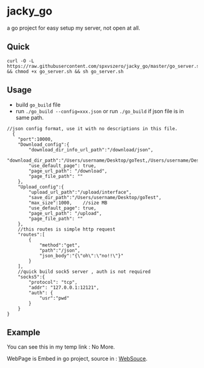 # jacky_go
a go project for easy setup my server, not open at all.

## Quick

```
curl -O -L https://raw.githubusercontent.com/spxvszero/jacky_go/master/go_server.sh && chmod +x go_server.sh && sh go_server.sh

```


## Usage

* build `go_build` file
* run `./go_build --config=xxx.json` or run `./go_build` if json file is in same path.

```
//json config format, use it with no descriptions in this file.
  {
	"port":10000,
	"Download_config":{
		"download_dir_info_url_path":"/download/json",
		"download_dir_path":"/Users/username/Desktop/goTest,/Users/username/Desktop/test",
		"use_default_page": true,
		"page_url_path": "/download",
		"page_file_path": ""
	},
	"Upload_config":{
		"upload_url_path":"/upload/interface",
		"save_dir_path":"/Users/username/Desktop/goTest",
		"max_size":1000,	//size MB
		"use_default_page": true,
		"page_url_path": "/upload",
		"page_file_path": ""
	},
	//this routes is simple http request
	"routes":[
		{
			"method":"get",
			"path":"/json",
			"json_body":"{\"oh\":\"no!!\"}"
		}
	],
	//quick build sock5 server , auth is not required
	"socks5":{
		"protocol": "tcp",
		"addr": "127.0.0.1:12121",
		"auth": {
			"usr":"pwd"
		}
	}
}
```

## Example

You can see this in my temp link : No More.

WebPage is Embed in go project, source in : [WebSouce](https://github.com/spxvszero/jacky_go_web_source).

